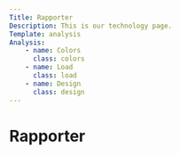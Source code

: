 ```yaml
---
Title: Rapporter
Description: This is our technology page.
Template: analysis
Analysis:
    - name: Colors
      class: colors
    - name: Load
      class: load
    - name: Design
      class: design
---
```


Rapporter
==========================

